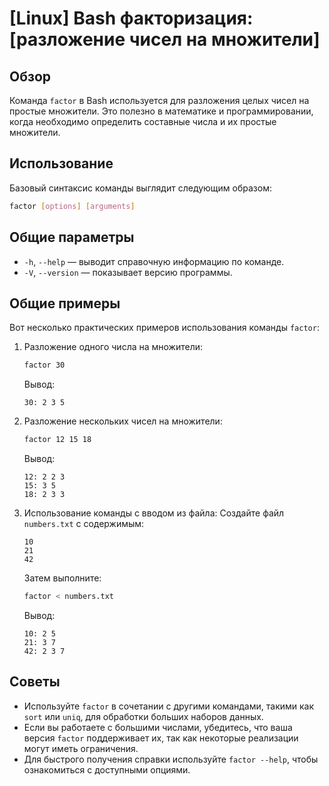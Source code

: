 # [Linux] Bash факторизация: [разложение чисел на множители]

## Обзор
Команда `factor` в Bash используется для разложения целых чисел на простые множители. Это полезно в математике и программировании, когда необходимо определить составные числа и их простые множители.

## Использование
Базовый синтаксис команды выглядит следующим образом:

```bash
factor [options] [arguments]
```

## Общие параметры
- `-h`, `--help` — выводит справочную информацию по команде.
- `-V`, `--version` — показывает версию программы.

## Общие примеры
Вот несколько практических примеров использования команды `factor`:

1. Разложение одного числа на множители:
   ```bash
   factor 30
   ```
   Вывод:
   ```
   30: 2 3 5
   ```

2. Разложение нескольких чисел на множители:
   ```bash
   factor 12 15 18
   ```
   Вывод:
   ```
   12: 2 2 3
   15: 3 5
   18: 2 3 3
   ```

3. Использование команды с вводом из файла:
   Создайте файл `numbers.txt` с содержимым:
   ```
   10
   21
   42
   ```
   Затем выполните:
   ```bash
   factor < numbers.txt
   ```
   Вывод:
   ```
   10: 2 5
   21: 3 7
   42: 2 3 7
   ```

## Советы
- Используйте `factor` в сочетании с другими командами, такими как `sort` или `uniq`, для обработки больших наборов данных.
- Если вы работаете с большими числами, убедитесь, что ваша версия `factor` поддерживает их, так как некоторые реализации могут иметь ограничения.
- Для быстрого получения справки используйте `factor --help`, чтобы ознакомиться с доступными опциями.